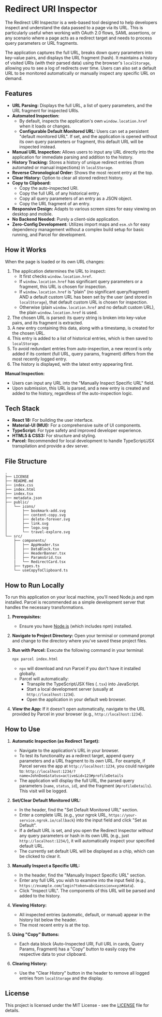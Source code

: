
# Redirect URI Inspector

The Redirect URI Inspector is a web-based tool designed to help developers inspect and understand the data passed to a page via its URL. This is particularly useful when working with OAuth 2.0 flows, SAML assertions, or any scenario where a page acts as a redirect target and needs to process query parameters or URL fragments.

The application captures the full URL, breaks down query parameters into key-value pairs, and displays the URL fragment (hash). It maintains a history of visited URIs (with their parsed data) using the browser's `localStorage`, allowing you to see a log of redirects over time. Users can also set a default URL to be monitored automatically or manually inspect any specific URL on demand.

## Features

*   **URL Parsing:** Displays the full URL, a list of query parameters, and the URL fragment for inspected URIs.
*   **Automated Inspection:**
    *   By default, inspects the application's own `window.location.href` when it loads or changes.
    *   **Configurable Default Monitored URL:** Users can set a persistent "default monitored URL". If set, and the application is opened without its own query parameters or fragment, this default URL will be inspected instead.
*   **Manual URL Inspection:** Allows users to input any URL directly into the application for immediate parsing and addition to the history.
*   **History Tracking:** Stores a history of unique redirect entries (from automated or manual inspections) in `localStorage`.
*   **Reverse Chronological Order:** Shows the most recent entry at the top.
*   **Clear History:** Option to clear all stored redirect history.
*   **Copy to Clipboard:**
    *   Copy the auto-inspected URI.
    *   Copy the full URL of any historical entry.
    *   Copy all query parameters of an entry as a JSON object.
    *   Copy the URL fragment of an entry.
*   **Responsive Design:** Adapts to various screen sizes for easy viewing on desktop and mobile.
*   **No Backend Needed:** Purely a client-side application.
*   **Zero-Config Development:** Utilizes import maps and `esm.sh` for easy dependency management without a complex build setup for basic running, and Parcel for development.

## How it Works

When the page is loaded or its own URL changes:
1.  The application determines the URL to inspect:
    *   It first checks `window.location.href`.
    *   If `window.location.href` has significant query parameters or a fragment, this URL is chosen for inspection.
    *   If `window.location.href` is "plain" (no significant query/fragment) AND a default custom URL has been set by the user (and stored in `localStorage`), that default custom URL is chosen for inspection.
    *   Otherwise (plain `window.location.href` and no default custom URL), the plain `window.location.href` is used.
2.  The chosen URL is parsed: its query string is broken into key-value pairs, and its fragment is extracted.
3.  A new entry containing this data, along with a timestamp, is created for the chosen URL.
4.  This entry is added to a list of historical entries, which is then saved to `localStorage`.
5.  To avoid redundant entries from auto-inspection, a new record is only added if its content (full URL, query params, fragment) differs from the most recently logged entry.
6.  The history is displayed, with the latest entry appearing first.

**Manual Inspection:**
*   Users can input any URL into the "Manually Inspect Specific URL" field.
*   Upon submission, this URL is parsed, and a new entry is created and added to the history, regardless of the auto-inspection logic.

## Tech Stack

*   **React 18:** For building the user interface.
*   **Material-UI (MUI):** For a comprehensive suite of UI components.
*   **TypeScript:** For type safety and improved developer experience.
*   **HTML5 & CSS3:** For structure and styling.
*   **Parcel:** Recommended for local development to handle TypeScript/JSX transpilation and provide a dev server.

## File Structure

```
.
├── LICENSE
├── README.md
├── index.css
├── index.html
├── index.tsx
├── metadata.json
├── public/
│   └── icons/
│       ├── bookmark-add.svg
│       ├── content-copy.svg
│       ├── delete-forever.svg
│       ├── link.svg
│       ├── logo.svg
│       └── travel-explore.svg
└── src/
    ├── components/
    │   ├── AppHeader.tsx
    │   ├── DataBlock.tsx
    │   ├── HeaderBanner.tsx
    │   ├── ParamsGrid.tsx
    |   └── RedirectCard.tsx
    ├── types.ts
    └── useCopyToClipboard.ts
```

## How to Run Locally

To run this application on your local machine, you'll need Node.js and npm installed. Parcel is recommended as a simple development server that handles the necessary transformations.

1.  **Prerequisites:**
    *   Ensure you have [Node.js](https://nodejs.org/) (which includes npm) installed.

2.  **Navigate to Project Directory:**
    Open your terminal or command prompt and change to the directory where you've saved these project files.

3.  **Run with Parcel:**
    Execute the following command in your terminal:
    ```bash
    npx parcel index.html
    ```
    *   `npx` will download and run Parcel if you don't have it installed globally.
    *   Parcel will automatically:
        *   Transpile the TypeScript/JSX files (`.tsx`) into JavaScript.
        *   Start a local development server (usually at `http://localhost:1234`).
        *   Open the application in your default web browser.

4.  **View the App:**
    If it doesn't open automatically, navigate to the URL provided by Parcel in your browser (e.g., `http://localhost:1234`).

## How to Use

1.  **Automatic Inspection (as Redirect Target):**
    *   Navigate to the application's URL in your browser.
    *   To test its functionality as a redirect target, append query parameters and a URL fragment to its *own* URL. For example, if Parcel serves the app at `http://localhost:1234`, you could navigate to:
        `http://localhost:1234/?name=JohnDoe&status=active&id=123#profileDetails`
    *   The application will display the full URL, the parsed query parameters (`name`, `status`, `id`), and the fragment (`#profileDetails`). This visit will be logged.

2.  **Set/Clear Default Monitored URL:**
    *   In the header, find the "Set Default Monitored URL" section.
    *   Enter a complete URL (e.g., your ngrok URL, `https://your-service.ngrok.io/callback`) into the input field and click "Set as Default".
    *   If a default URL is set, and you open the Redirect Inspector *without* any query parameters or hash in its own URL (e.g., just `http://localhost:1234/`), it will automatically inspect your specified default URL.
    *   The currently set default URL will be displayed as a chip, which can be clicked to clear it.

3.  **Manually Inspect a Specific URL:**
    *   In the header, find the "Manually Inspect Specific URL" section.
    *   Enter any full URL you wish to examine into the input field (e.g., `https://example.com/login?token=abc&session=xyz#data`).
    *   Click "Inspect URL". The components of this URL will be parsed and added to the history.

4.  **Viewing History:**
    *   All inspected entries (automatic, default, or manual) appear in the history list below the header.
    *   The most recent entry is at the top.

5.  **Using "Copy" Buttons:**
    *   Each data block (Auto-Inspected URI, Full URL in cards, Query Params, Fragment) has a "Copy" button to easily copy the respective data to your clipboard.

6.  **Clearing History:**
    *   Use the "Clear History" button in the header to remove all logged entries from `localStorage` and the display.

## License

This project is licensed under the MIT License - see the [LICENSE](LICENSE) file for details.